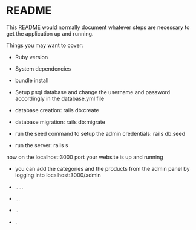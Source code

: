 # README

This README would normally document whatever steps are necessary to get the
application up and running.

Things you may want to cover:

* Ruby version

* System dependencies

* bundle install

* Setup psql database and change the username and password accordingly in the database.yml file

* database creation: rails db:create

* database migration: rails db:migrate

* run the seed command to setup the admin credentials: rails db:seed

* run the server: rails s

now on the localhost:3000 port your website is up and running

- you can add the categories and the products from the admin panel  by logging into localhost:3000/admin

- .....
- ...
- ..
- .
